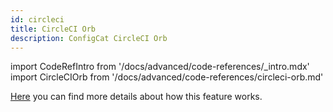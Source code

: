```yaml
---
id: circleci
title: CircleCI Orb
description: ConfigCat CircleCI Orb
---
```


import CodeRefIntro from '/docs/advanced/code-references/_intro.mdx'
import CircleCIOrb from '/docs/advanced/code-references/circleci-orb.md'

<CodeRefIntro linkText="CircleCI Orb" linkUrl="https://circleci.com/developer/orbs/orb/configcat/scan-repository" linkTarget="_blank" />

[Here](/docs/advanced/code-references/overview) you can find more details about how this feature works.

<CircleCIOrb />